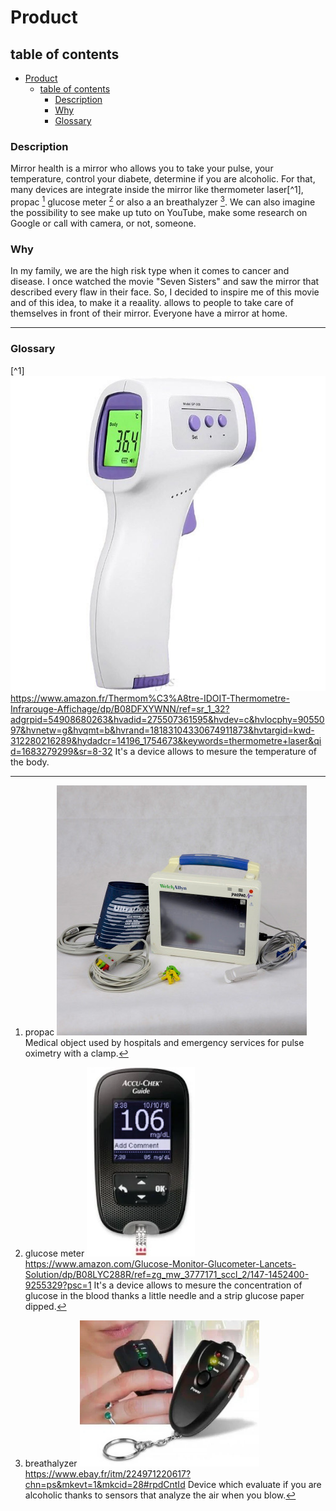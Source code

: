 # Product

## table of contents

- [Product](#product)
  - [table of contents](#table-of-contents)
    - [Description](#description)
    - [Why](#why)
    - [Glossary](#glossary)

### Description

Mirror health is a mirror who allows you to take your pulse, your temperature, control your diabete, determine if you are alcoholic.
For that, many devices are integrate inside the mirror like thermometer laser[^1], propac [^2] glucose meter [^3] or also a an breathalyzer [^4].
We can also imagine the possibility to see make up tuto on YouTube, make some research on Google or call with camera, or not, someone.

### Why

In my family, we are the high risk type when it comes to cancer and disease. I once watched the movie "Seven Sisters" and saw the mirror that described every flaw in their face.
So, I decided to inspire me of this movie and of this idea, to make it a reaality. allows to people to take care of themselves in front of their mirror.
Everyone have a mirror at home.

___

### Glossary

[^1]
![thermometer laser](img/termometer_gun.jpg)
https://www.amazon.fr/Thermom%C3%A8tre-IDOIT-Thermometre-Infrarouge-Affichage/dp/B08DFXYWNN/ref=sr_1_32?adgrpid=54908680263&hvadid=275507361595&hvdev=c&hvlocphy=9055097&hvnetw=g&hvqmt=b&hvrand=18183104330674911873&hvtargid=kwd-312280216289&hydadcr=14196_1754673&keywords=thermometre+laser&qid=1683279299&sr=8-32
It's a device allows to mesure the temperature of the body.

[^2]: propac
![propac](img/propac.jpg)
Medical object used by hospitals and emergency services for pulse oximetry with a clamp.

[^3]: glucose meter
![glucose meter](img/glucose_meter.png)
https://www.amazon.com/Glucose-Monitor-Glucometer-Lancets-Solution/dp/B08LYC288R/ref=zg_mw_3777171_sccl_2/147-1452400-9255329?psc=1
It's a device allows to mesure the concentration of glucose in the blood thanks a little needle and a strip glucose paper dipped.

[^4]: breathalyzer
![breathalyzer](img/breathalyzer.png)
https://www.ebay.fr/itm/224971220617?chn=ps&mkevt=1&mkcid=28#rpdCntId
Device which evaluate if you are alcoholic thanks to sensors that analyze the air when you blow.
